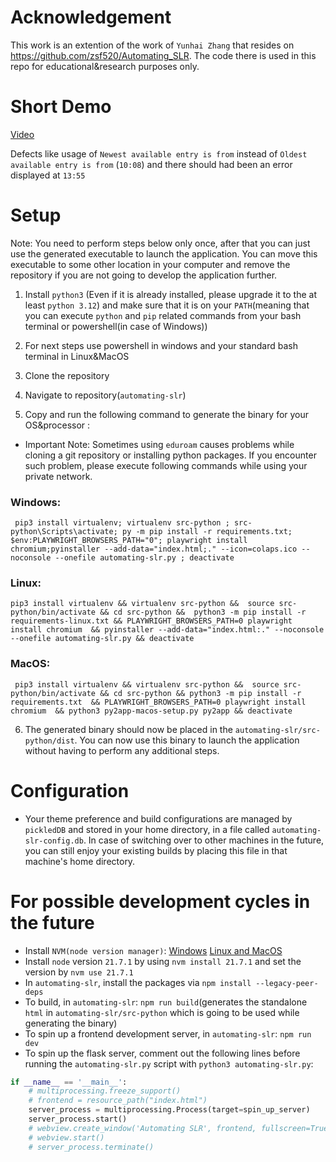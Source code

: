 # Acknowledgement 

This work is an extention of the work of `Yunhai Zhang` that resides on https://github.com/zsf520/Automating_SLR. The code there is used in this repo for educational&research purposes only. 

# Short Demo

[Video](https://drive.google.com/file/d/1vioJWOljcYnq2YBTflH1gs0jA5Kh6C_W/view)

Defects like usage of `Newest available entry is from` instead of `Oldest available entry is from` (`10:08`) and there should had been an error displayed at `13:55` 

# Setup 

Note: You need to perform steps below only once, after that you can just use the generated executable to launch the application. You can move this executable to some other location in your computer and remove the repository if you are not going to develop the application further.  

1. Install `python3` (Even if it is already installed, please upgrade it to the at least `python 3.12`) and make sure that it is on your `PATH`(meaning that you can execute `python` and `pip` related commands from your bash terminal or powershell(in case of Windows))

2. For next steps use powershell in windows and your standard bash terminal in Linux&MacOS

3. Clone the repository 

4. Navigate to repository(`automating-slr`)  

5. Copy and run the following command to generate the binary for your OS&processor :

* Important Note: Sometimes using `eduroam` causes problems while cloning a git repository or installing python packages. If you encounter such problem, please execute following commands while using your private network.


### Windows:

```
 pip3 install virtualenv; virtualenv src-python ; src-python\Scripts\activate; py -m pip install -r requirements.txt; $env:PLAYWRIGHT_BROWSERS_PATH="0"; playwright install chromium;pyinstaller --add-data="index.html;." --icon=colaps.ico --noconsole --onefile automating-slr.py ; deactivate
```

### Linux:

```
pip3 install virtualenv && virtualenv src-python &&  source src-python/bin/activate && cd src-python &&  python3 -m pip install -r requirements-linux.txt && PLAYWRIGHT_BROWSERS_PATH=0 playwright install chromium  && pyinstaller --add-data="index.html:." --noconsole --onefile automating-slr.py && deactivate
```

### MacOS:

```
 pip3 install virtualenv && virtualenv src-python &&  source src-python/bin/activate && cd src-python && python3 -m pip install -r requirements.txt  && PLAYWRIGHT_BROWSERS_PATH=0 playwright install chromium  && python3 py2app-macos-setup.py py2app && deactivate
```


6. The generated binary should now be placed in the `automating-slr/src-python/dist`. You can now use this binary to launch the application without having to perform any additional steps. 

# Configuration

* Your theme preference and build configurations are managed by `pickledDB` and stored in your home directory, in a file called `automating-slr-config.db`. In case of switching over to other machines in the future, you can still enjoy your existing builds by placing this file in that machine's home directory. 

# For possible development cycles in the future
* Install `NVM(node version manager)`:
[Windows](https://github.com/coreybutler/nvm-windows)
[Linux and MacOS](https://nodejs.org/en/download/package-manager)
* Install `node` version `21.7.1` by using `nvm install 21.7.1` and set the version by `nvm use 21.7.1`
* In `automating-slr`, install the packages via `npm install --legacy-peer-deps`
* To build, in `automating-slr`: `npm run build`(generates the standalone `html` in `automating-slr/src-python` which is going to be used while generating the binary)
* To spin up a frontend development server, in `automating-slr`: `npm run dev` 
* To spin up the flask server, comment out the following lines before running the `automating-slr.py` script with `python3 automating-slr.py`:
```python
if __name__ == '__main__':
    # multiprocessing.freeze_support()
    # frontend = resource_path("index.html")
    server_process = multiprocessing.Process(target=spin_up_server) 
    server_process.start()
    # webview.create_window('Automating SLR', frontend, fullscreen=True)
    # webview.start()
    # server_process.terminate()
```
